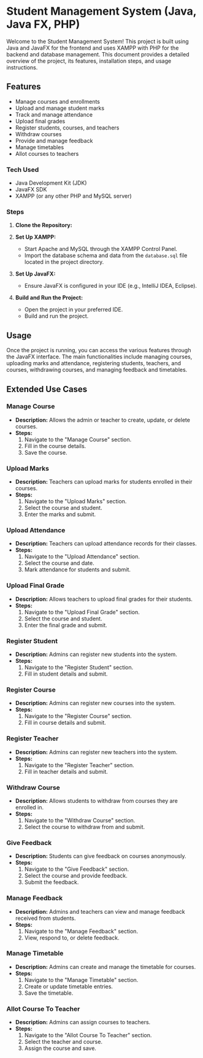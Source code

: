 # Student Management System (Java, Java FX, PHP)

Welcome to the Student Management System! This project is built using Java and JavaFX for the frontend and uses XAMPP with PHP for the backend and database management. This document provides a detailed overview of the project, its features, installation steps, and usage instructions.

## Features

- Manage courses and enrollments
- Upload and manage student marks
- Track and manage attendance
- Upload final grades
- Register students, courses, and teachers
- Withdraw courses
- Provide and manage feedback
- Manage timetables
- Allot courses to teachers



### Tech Used

- Java Development Kit (JDK)
- JavaFX SDK
- XAMPP (or any other PHP and MySQL server)

### Steps

1. **Clone the Repository:**

2. **Set Up XAMPP:**

    - Start Apache and MySQL through the XAMPP Control Panel.
    - Import the database schema and data from the `database.sql` file located in the project directory.

3. **Set Up JavaFX:**

    - Ensure JavaFX is configured in your IDE (e.g., IntelliJ IDEA, Eclipse).

4. **Build and Run the Project:**

    - Open the project in your preferred IDE.
    - Build and run the project.

## Usage

Once the project is running, you can access the various features through the JavaFX interface. The main functionalities include managing courses, uploading marks and attendance, registering students, teachers, and courses, withdrawing courses, and managing feedback and timetables.

## Extended Use Cases

### Manage Course

- **Description:** Allows the admin or teacher to create, update, or delete courses.
- **Steps:**
  1. Navigate to the "Manage Course" section.
  2. Fill in the course details.
  3. Save the course.

### Upload Marks

- **Description:** Teachers can upload marks for students enrolled in their courses.
- **Steps:**
  1. Navigate to the "Upload Marks" section.
  2. Select the course and student.
  3. Enter the marks and submit.

### Upload Attendance

- **Description:** Teachers can upload attendance records for their classes.
- **Steps:**
  1. Navigate to the "Upload Attendance" section.
  2. Select the course and date.
  3. Mark attendance for students and submit.

### Upload Final Grade

- **Description:** Allows teachers to upload final grades for their students.
- **Steps:**
  1. Navigate to the "Upload Final Grade" section.
  2. Select the course and student.
  3. Enter the final grade and submit.

### Register Student

- **Description:** Admins can register new students into the system.
- **Steps:**
  1. Navigate to the "Register Student" section.
  2. Fill in student details and submit.

### Register Course

- **Description:** Admins can register new courses into the system.
- **Steps:**
  1. Navigate to the "Register Course" section.
  2. Fill in course details and submit.

### Register Teacher

- **Description:** Admins can register new teachers into the system.
- **Steps:**
  1. Navigate to the "Register Teacher" section.
  2. Fill in teacher details and submit.

### Withdraw Course

- **Description:** Allows students to withdraw from courses they are enrolled in.
- **Steps:**
  1. Navigate to the "Withdraw Course" section.
  2. Select the course to withdraw from and submit.

### Give Feedback

- **Description:** Students can give feedback on courses anonymously.
- **Steps:**
  1. Navigate to the "Give Feedback" section.
  2. Select the course and provide feedback.
  3. Submit the feedback.

### Manage Feedback

- **Description:** Admins and teachers can view and manage feedback received from students.
- **Steps:**
  1. Navigate to the "Manage Feedback" section.
  2. View, respond to, or delete feedback.

### Manage Timetable

- **Description:** Admins can create and manage the timetable for courses.
- **Steps:**
  1. Navigate to the "Manage Timetable" section.
  2. Create or update timetable entries.
  3. Save the timetable.

### Allot Course To Teacher

- **Description:** Admins can assign courses to teachers.
- **Steps:**
  1. Navigate to the "Allot Course To Teacher" section.
  2. Select the teacher and course.
  3. Assign the course and save.
